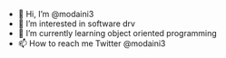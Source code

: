 - 👋 Hi, I’m @modaini3
- 👀 I’m interested in software drv
- 🌱 I’m currently learning object oriented programming
- 📫 How to reach me Twitter @modaini3

<!---
modaini3/modaini3 is a ✨ special ✨ repository because its `README.md` (this file) appears on your GitHub profile.
You can click the Preview link to take a look at your changes.
--->
